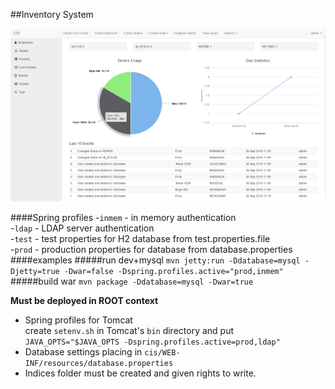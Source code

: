 ##Inventory System

![alt tag](https://raw.githubusercontent.com/trett/cis/master/cis.png)

####Spring profiles
-`inmem` - in memory authentication  
-`ldap` - LDAP server authentication  
-`test` - test properties for H2 database from test.properties.file  
-`prod` - production properties for database from database.properties  
####examples
#####run dev+mysql
`mvn jetty:run -Ddatabase=mysql -Djetty=true -Dwar=false -Dspring.profiles.active="prod,inmem"`
#####build war
`mvn package -Ddatabase=mysql -Dwar=true`

**Must be deployed in ROOT context**  
- Spring profiles for Tomcat          
    create `setenv.sh` in Tomcat's `bin` directory and put `JAVA_OPTS="$JAVA_OPTS -Dspring.profiles.active=prod,ldap"`  
- Database settings placing in `cis/WEB-INF/resources/database.properties`  
- Indices folder must be created and given rights to write.  